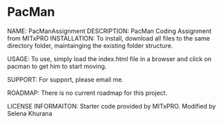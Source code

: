# PacMan
NAME: PacManAssignment
DESCRIPTION: PacMan Coding Assignment from MITxPRO
INSTALLATION:
To install, download all files to the same directory folder, maintainging the existing folder structure.

USAGE:
To use, simply load the index.html file in a browser and click on pacman to get him to start moving.

SUPPORT:
For support, please email me.

ROADMAP:
There is no current roadmap for this project.

LICENSE INFORMAITON:
Starter code provided by MITxPRO. Modified by Selena Khurana
